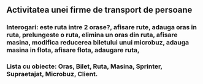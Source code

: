 ## Activitatea unei firme de transport de persoane
### Interogari: este ruta intre 2 orase?, afisare rute, adauga oras in ruta, prelungeste o ruta, elimina un oras din ruta, afisare masina, modifica reducerea biletului unui microbuz, adauga masina in flota, afisare flota, adaugare ruta,
### Lista cu obiecte: Oras, Bilet, Ruta, Masina, Sprinter, Supraetajat, Microbuz, Client.
